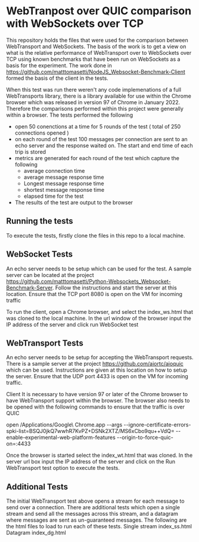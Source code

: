 # WebTranpost over QUIC comparison with WebSockets over TCP

This repository holds the files that were used for the comparison between WebTransport and WebSockets. The basis of the work is to get a view on what is the relative
performance of WebTransport over to WebSockets over TCP using known benchmarks that have been run on WebSockets as a basis for the experiment. The work done in https://github.com/matttomasetti/NodeJS_Websocket-Benchmark-Client formed the basis of the client in the tests.

When this test was run there weren't any code implemenations of a full WebTransports library, there is a library available for use within the Chrome browser which
was released in version 97 of Chrome in January 2022. Therefore the comparisons performed within this project were generally within a browser. The tests performed the following

* open 50 conenctions at a time for 5 rounds of the test ( total of 250 connections opened )
* on each round of the test 100 messages per connection are sent to an echo server and the response waited on. The start and end time of each trip is stored
* metrics are generated for each round of the test which capture the following
   * average connection time
   * average message response time
   * Longest message response time
   * shortest message response time
   * elapsed time for the test
* The results of the test are output to the browser


## Running the tests

To execute the tests, firstly clone the files in this repo to a local machine.


## WebSocket Tests

An echo server needs to be setup which can be used for the test. A sample server can be located at the project https://github.com/matttomasetti/Python-Websockets_Websocket-Benchmark-Server. Follow the instructions and start the server at this location. Ensure that the TCP port 8080 is open on the VM for incoming traffic


To run the client, open a Chrome browser, and select the index_ws.html that was cloned to the local machine. In the url window of the browser input the IP address of the server and click run WebSocket test


## WebTransport Tests

An echo server needs to be setup for accepting the WebTransport requests. There is a sample server at the project https://github.com/aiortc/aioquic which can be used. Instructions are given at this location on how to setup the server. Ensure that the UDP port 4433 is open on the VM for incoming traffic.

Client
It is necessary to have version 97 or later of the Chrome browser to have WebTransport support within the browser. The browser also needs to be opened with the following commands to ensure that the traffic is over QUIC

open /Applications/Google\ Chrome.app --args --ignore-certificate-errors-spki-list=BSQJ0jkQ7wwhR7KvPZ+DSNk2XTZ/MS6xCbo9qu++VdQ= --enable-experimental-web-platform-features --origin-to-force-quic-on=<IP of server>:4433
  
Once the browser is started select the index_wt.html that was cloned. In the server url box input the IP address of the server and click on the Run WebTransport test option to execute the tests.
  
  
  
 ## Additional Tests
  The initial WebTransport test above opens a stream for each message to send over a connection. There are additional tests which open a single stream and send all the messages across this stream, and a datagram where messages are sent as un-guaranteed messages. The following are the html files to load to run each of these tests.
  Single stream    index_ss.html
  Datagram        index_dg.html
  







